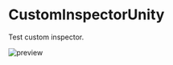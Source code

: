 # CustomInspectorUnity

Test custom inspector.

![preview](https://github.com/lPinchol/CustomInspectorUnity/tree/master/Rec/preview.gif "Preview")